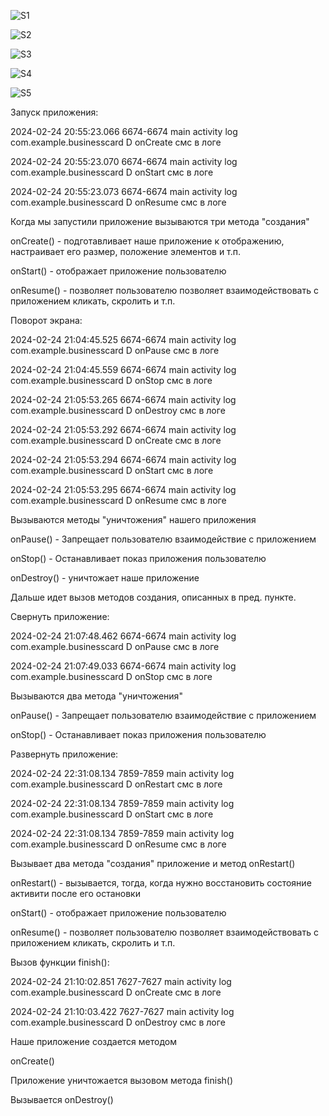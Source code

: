 ![S1](https://github.com/kchvbf/Android5/assets/109752188/07789d89-7a1d-4de2-9696-533cb7f37359)

![S2](https://github.com/kchvbf/Android5/assets/109752188/30bf0a0c-00b7-4e48-ad75-6f63077de719)

![S3](https://github.com/kchvbf/Android5/assets/109752188/ab61ca8a-7aad-48fb-b78e-78042b7de97b)

![S4](https://github.com/kchvbf/Android5/assets/109752188/6b921fe4-62f0-469c-a7db-f2ed2577b36c)

![S5](https://github.com/kchvbf/Android5/assets/109752188/bbc9af28-fa78-460d-aca0-e30fa7683207)

Запуск приложения:

2024-02-24 20:55:23.066  6674-6674  main activity log       com.example.businesscard             D  onCreate смс в логе

2024-02-24 20:55:23.070  6674-6674  main activity log       com.example.businesscard             D  onStart смс в логе

2024-02-24 20:55:23.073  6674-6674  main activity log       com.example.businesscard             D  onResume смс в логе

Когда мы запустили приложение вызываются три метода "создания"

onCreate() - подготавливает наше приложение к отображению, настраивает его размер, положение элементов и т.п.

onStart() - отображает приложение пользователю

onResume() - позволяет пользователю позволяет взаимодействовать с приложением кликать, скролить и т.п.

Поворот экрана:

2024-02-24 21:04:45.525  6674-6674  main activity log       com.example.businesscard             D  onPause смс в логе

2024-02-24 21:04:45.559  6674-6674  main activity log       com.example.businesscard             D  onStop смс в логе

2024-02-24 21:05:53.265  6674-6674  main activity log       com.example.businesscard             D  onDestroy смс в логе

2024-02-24 21:05:53.292  6674-6674  main activity log       com.example.businesscard             D  onCreate смс в логе

2024-02-24 21:05:53.294  6674-6674  main activity log       com.example.businesscard             D  onStart смс в логе

2024-02-24 21:05:53.295  6674-6674  main activity log       com.example.businesscard             D  onResume смс в логе

Вызываются методы "уничтожения" нашего приложения

onPause() - Запрещает пользователю взаимодействие с приложением

onStop() - Останавливает показ приложения пользователю

onDestroy() - уничтожает наше приложение

Дальше идет вызов методов создания, описанных в пред. пункте.

Свернуть приложение: 

2024-02-24 21:07:48.462  6674-6674  main activity log       com.example.businesscard             D  onPause смс в логе

2024-02-24 21:07:49.033  6674-6674  main activity log       com.example.businesscard             D  onStop смс в логе

Вызываются два метода "уничтожения"

onPause() - Запрещает пользователю взаимодействие с приложением

onStop() - Останавливает показ приложения пользователю

Развернуть приложение:

2024-02-24 22:31:08.134  7859-7859  main activity log       com.example.businesscard             D  onRestart смс в логе

2024-02-24 22:31:08.134  7859-7859  main activity log       com.example.businesscard             D  onStart смс в логе

2024-02-24 22:31:08.134  7859-7859  main activity log       com.example.businesscard             D  onResume смс в логе

Вызывает два метода "создания" приложение и метод onRestart()

onRestart() - вызывается, тогда, когда нужно восстановить состояние активити после его остановки

onStart() - отображает приложение пользователю

onResume() - позволяет пользователю позволяет взаимодействовать с приложением кликать, скролить и т.п.

Вызов функции finish():

2024-02-24 21:10:02.851  7627-7627  main activity log       com.example.businesscard             D  onCreate смс в логе

2024-02-24 21:10:03.422  7627-7627  main activity log       com.example.businesscard             D  onDestroy смс в логе

Наше приложение создается методом 

onCreate()

Приложение уничтожается вызовом метода finish()

Вызывается onDestroy()
